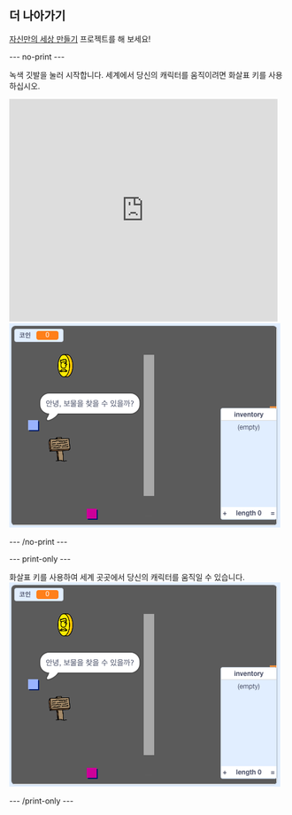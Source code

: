 ## 더 나아가기

[자신만의 세상 만들기](https://projects.raspberrypi.org/en/projects/create-your-own-world?utm_source=pathway&utm_medium=whatnext&utm_campaign=projects) 프로젝트를 해 보세요!

\--- no-print \---

녹색 깃발을 눌러 시작합니다. 세계에서 당신의 캐릭터를 움직이려면 화살표 키를 사용하십시오.

<div class="scratch-preview">
  <iframe allowtransparency="true" width="485" height="402" src="https://scratch.mit.edu/projects/embed/258757783/?autostart=false" frameborder="0" scrolling="no"></iframe>
  <img src="images/create-showcase.png">
</div>

\--- /no-print \---

\--- print-only \---

화살표 키를 사용하여 세계 곳곳에서 당신의 캐릭터를 움직일 수 있습니다. ![showcase.png](images/create-showcase.png)

\--- /print-only \---
